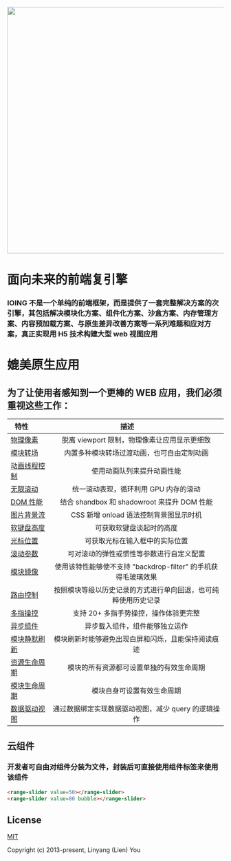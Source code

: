<p align="center"><a href="https://ioing.com" target="_blank"><img width="572"src="https://github.com/ioing/IOING/blob/master/frameworks/static/iopic.jpeg?raw=true"></a></p>



# 面向未来的前端复引擎

### IOING 不是一个单纯的前端框架，而是提供了一套完整解决方案的次引擎，其包括解决模块化方案、组件化方案、沙盒方案、内存管理方案、内容预加载方案、与原生差异改善方案等一系列难题和应对方案，真正实现用 H5 技术构建大型 web 视图应用

# 媲美原生应用

## 为了让使用者感知到一个更棒的 WEB 应用，我们必须重视这些工作：

| 特性        | 描述           |
| ------------- |:-------------:|
| [物理像素](http://www.ioing.com/#docs-css-units/section/pixel)      | 脱离 viewport 限制，物理像素让应用显示更细致 |
| [模块转场](http://www.ioing.com/#docs-module-config/section/sandbox) | 内置多种模块转场过渡动画，也可自由定制动画 |
| [动画线程控制]() | 使用动画队列来提升动画性能 |
| [无限滚动]() | 统一滚动表现，循环利用 GPU 内存的滚动 |
| [DOM 性能]() | 结合 shandbox 和 shadowroot 来提升 DOM 性能 |
| [图片背景流]() | CSS 新增 onload 语法控制背景图显示时机 |
| [软键盘高度]() | 可获取软键盘谈起时的高度 |
| [光标位置]() | 可获取光标在输入框中的实际位置 |
| [滚动参数]() | 可对滚动的弹性或惯性等参数进行自定义配置 |
| [模块镜像]() | 使用该特性能够使不支持 "backdrop-filter" 的手机获得毛玻璃效果 |
| [路由控制]() | 按照模块等级以历史记录的方式进行单向回退，也可纯粹使用历史记录 |
| [多指操控]() | 支持 20+ 多指手势操控，操作体验更完整 |
| [异步组件]() | 异步载入组件，组件能够独立运作 |
| [模块静默刷新]() | 模块刷新时能够避免出现白屏和闪烁，且能保持阅读痕迹 |
| [资源生命周期]() | 模块的所有资源都可设置单独的有效生命周期 |
| [模块生命周期]() | 模块自身可设置有效生命周期 |
| [数据驱动视图]() | 通过数据绑定实现数据驱动视图，减少 query 的逻辑操作 |


## 云组件

### 开发者可自由对组件分装为文件，封装后可直接使用组件标签来使用该组件

```html
<range-slider value=50></range-slider>
<range-slider value=80 bubble></range-slider>
```

## License

[MIT](http://opensource.org/licenses/MIT)

Copyright (c) 2013-present, Linyang (Lien) You
